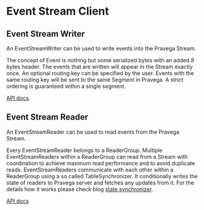 # Event Stream Client

## Event Stream Writer

An EventStreamWriter can be used to write events into the Pravega Stream.

The concept of Event is nothing but some serialized bytes with an added 8 bytes header.
The events that are written will appear in the Stream exactly once. 
An optional routing key can be specified by the user. Events with the same routing key will be sent
to the same Segment in Pravega. A strict ordering is guaranteed within a single segment. 

[API docs](./doc/pravega_client_rust/event_stream_writer/struct.EventStreamWriter.html).

## Event Stream Reader
An EventStreamReader can be used to read events from the Pravega Stream.

Every EventStreamReader belongs to a ReaderGroup.
Multiple EventStreamReaders within a ReaderGroup can read from a Stream with coordination to achieve
maximum read performance and to avoid duplicate reads. EventStreamReaders communicate with each other
within a ReaderGroup using a so called TableSynchronizer. It conditionally writes the state of readers
to Pravega server and fetches any updates from it. 
For the details how it works please check blog [state synchronizer](https://blog.pravega.io/2019/02/15/exploring-state-synchronizer/).


[API docs](./doc/pravega_client_rust/event_reader/struct.EventReader.html)
